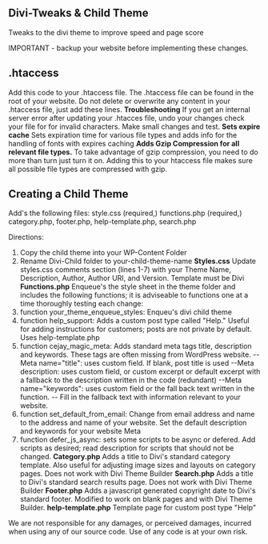 ## Divi-Tweaks & Child Theme ##
Tweaks to the divi theme to improve speed and page score

IMPORTANT - backup your website before implementing these changes.

## .htaccess ##
Add this code to your .htaccess file. The .htaccess file can be found in the root of your website. Do not delete or overwrite any content in your .htaccess file, just add these lines.
**Troubleshooting**
If you get an internal server error after updating your .htacces file, undo your changes check your file for for invalid characters. Make small changes and test.
**Sets expire cache**
Sets expiration time for various file types and adds info for the handling of fonts with expires caching
**Adds Gzip Compression for all relevant file types.** 
To take advantage of gzip compression, you need to do more than turn just turn it on. Adding this to your htaccess file makes sure all possible file types are compressed with gzip.

## Creating a Child Theme ##
Add's the following files: 
style.css (required,) functions.php (required,) category.php, footer.php, help-template.php, search.php

Directions: 
1. Copy the child theme into your WP-Content Folder
2. Rename Divi-Child folder to your-child-theme-name
**Styles.css** Update styles.css comments section (lines 1-7) with your Theme Name, Description, Author, Author URI, and Version. Template must be Divi
**Functions.php** Enqueue's the style sheet in the theme folder and includes the following functions; it is adviseable to functions one at a time thoroughly testing each change:
1. function your_theme_enqueue_styles: Enqueu's divi child theme
2. function help_support: Adds a custom post type called "Help." Useful for adding instructions for customers; posts are not private by default. Uses help-template.php
3. function cejay_magic_meta: Adds standard meta tags title, description and keywords. These tags are often missing from WordPress website. 
--Meta name="title": uses custom field. If blank, post title is used
--Meta description: uses custom field, or custom excerpt or default excerpt with a fallback to the description written in the code (redundant)
--Meta name="keywords": uses custom field or the fall back text written in the function.
-- Fill in the fallback text with information relevant to your website.
4. function set_default_from_email: Change from email address and name to the address and name of your website. Set the default description and keywords for your website Meta 
5. function defer_js_async: sets some scripts to be async or defered.  Add scripts as desired; read description for scripts that should not be changed. 
**Category.php** Adds a title to Divi's standard category template. Also useful for adjusting image sizes and layouts on category pages. Does not work with Divi Theme Builder
**Search.php** Adds a title to Divi's standard search results page.  Does not work with Divi Theme Builder
**Footer.php** Adds a javascript generated copyright date to Divi's standard footer.  Modified to work on blank pages and with Divi Theme Builder.
**help-template.php** Template page for custom post type "Help"


We are not responsible for any damages, or perceived damages, incurred when using any of our source code. Use of any code is at your own risk.
